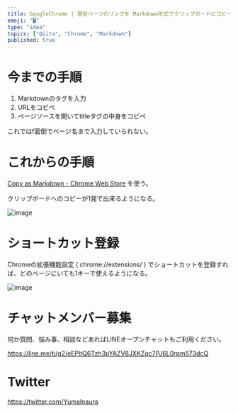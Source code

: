 ```yaml
---
title: GoogleChrome | 現在ページのリンクを Markdown形式でクリップボードにコピーする 
emoji: "🖥"
type: "idea"
topics: ["Qiita", "Chrome", "Markdown"]
published: true
---
```


# 今までの手順

1. Markdownのタグを入力
1. URLをコピペ
1. ページソースを開いてtitleタグの中身をコピペ

これではf面倒でページ名まで入力していられない。

# これからの手順

[Copy as Markdown - Chrome Web Store](https://chrome.google.com/webstore/detail/copy-as-markdown/fkeaekngjflipcockcnpobkpbbfbhmdn?hl=en) を使う。

クリップボードへのコピーが1発で出来るようになる。

![image](https://qiita-image-store.s3.amazonaws.com/0/89618/f5c3c16c-4ce1-7292-54e7-e9ae67f13eae.png)


# ショートカット登録

Chromeの拡張機能設定 ( chrome://extensions/ ) でショートカットを登録すれば、どのページにいても1キーで使えるようになる。

![image](https://qiita-image-store.s3.amazonaws.com/0/89618/18f79b75-064d-708e-c91b-dcb5babbd1fb.png)








<!-- Update From Qiita API -->

# チャットメンバー募集


何か質問、悩み事、相談などあればLINEオープンチャットもご利用ください。

https://line.me/ti/g2/eEPltQ6Tzh3pYAZV8JXKZqc7PJ6L0rpm573dcQ





# Twitter


https://twitter.com/YumaInaura


<!-- Update From Qiita API -->


